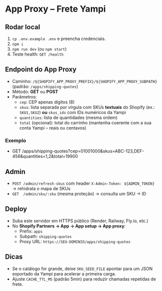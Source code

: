 # App Proxy – Frete Yampi

## Rodar local
1. `cp .env.example .env` e preencha credenciais.
2. `npm i`
3. `npm run dev` (ou `npm start`)
4. Teste health: `GET /health`

## Endpoint do App Proxy
- Caminho: `/${SHOPIFY_APP_PROXY_PREFIX}/${SHOPIFY_APP_PROXY_SUBPATH}` (padrão: `/apps/shipping-quotes`)
- Método: **GET** ou **POST**
- Parâmetros:
  - `cep`: CEP apenas dígitos (8)
  - `skus`: lista separada por vírgula com SKUs **textuais** do Shopify (ex.: `SKU1,SKU2`) **ou** `skus_ids` com IDs numéricos da Yampi
  - `quantities`: lista de quantidades (mesma ordem)
  - `total` (opcional): total do carrinho (mantenha coerente com a sua conta Yampi – reais ou centavos)

### Exemplo
- GET /apps/shipping-quotes?cep=01001000&skus=ABC-123,DEF-456&quantities=1,2&total=19900


## Admin
- `POST /admin/refresh-skus` com header `X-Admin-Token: ${ADMIN_TOKEN}` → rehidrata o mapa de SKUs
- `GET  /admin/sku/:sku` (mesma proteção) → consulta um SKU → ID

## Deploy
- Suba este servidor em HTTPS público (Render, Railway, Fly.io, etc.)
- No **Shopify Partners → App → App setup → App proxy**:
  - Prefix: `apps`
  - Subpath: `shipping-quotes`
  - Proxy URL: `https://SEU-DOMINIO/apps/shipping-quotes`

## Dicas
- Se o catálogo for grande, deixe `SKU_SEED_FILE` apontar para um JSON exportado da Yampi para acelerar a primeira carga.
- Ajuste `CACHE_TTL_MS` (padrão 5min) para reduzir chamadas repetidas de frete.